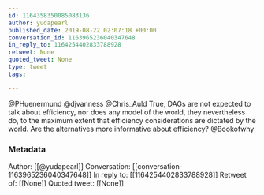 ```yaml
---
id: 1164358350085083136
author: yudapearl
published_date: 2019-08-22 02:07:18 +00:00
conversation_id: 1163965236040347648
in_reply_to: 1164254402833788928
retweet: None
quoted_tweet: None
type: tweet
tags:

---
```


@PHuenermund @djvanness @Chris_Auld True, DAGs are not expected to talk about efficiency, nor does any model of the world,  they nevertheless do, to the maximum extent that efficiency considerations are dictated by the world. Are the alternatives more informative about efficiency? @Bookofwhy

### Metadata

Author: [[@yudapearl]]
Conversation: [[conversation-1163965236040347648]]
In reply to: [[1164254402833788928]]
Retweet of: [[None]]
Quoted tweet: [[None]]
